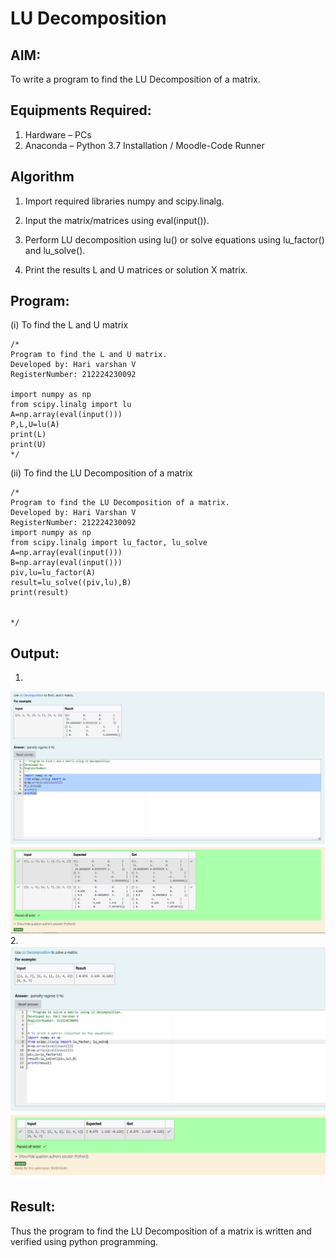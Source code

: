 # LU Decomposition 

## AIM:
To write a program to find the LU Decomposition of a matrix.

## Equipments Required:
1. Hardware – PCs
2. Anaconda – Python 3.7 Installation / Moodle-Code Runner

## Algorithm
1. Import required libraries numpy and scipy.linalg.

2. Input the matrix/matrices using eval(input()).

3. Perform LU decomposition using lu() or solve equations using lu_factor() and lu_solve().

4. Print the results L and U matrices or solution X matrix.

## Program:
(i) To find the L and U matrix
```
/*
Program to find the L and U matrix.
Developed by: Hari varshan V
RegisterNumber: 212224230092

import numpy as np
from scipy.linalg import lu
A=np.array(eval(input()))
P,L,U=lu(A)
print(L)
print(U)
*/
```
(ii) To find the LU Decomposition of a matrix
```
/*
Program to find the LU Decomposition of a matrix.
Developed by: Hari Varshan V
RegisterNumber: 212224230092
import numpy as np
from scipy.linalg import lu_factor, lu_solve
A=np.array(eval(input()))
B=np.array(eval(input()))
piv,lu=lu_factor(A)
result=lu_solve((piv,lu),B)
print(result)


*/
```

## Output:
1.
![alt text](image.png)
2.
![alt text](image-1.png)


## Result:
Thus the program to find the LU Decomposition of a matrix is written and verified using python programming.

